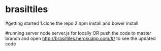 # brasiltiles

#getting started
1.clone the repo 
2.npm install and bower install

#running server
node server.js for locally 
OR push the code to master branch and open http://brasiltiles.herokuapp.com/#/ to see the updated code
